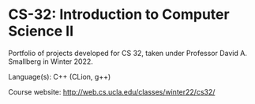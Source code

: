 # CS-32: Introduction to Computer Science II
Portfolio of projects developed for CS 32, taken under Professor David A. Smallberg in Winter 2022.

Language(s): C++ (CLion, g++)

Course website: http://web.cs.ucla.edu/classes/winter22/cs32/

